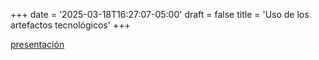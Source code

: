 +++
date = '2025-03-18T16:27:07-05:00'
draft = false
title = 'Uso de los artefactos tecnológicos'
+++

[presentación](/uso-artefactos-tecnologicos.pdf)


